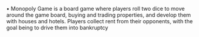 •	Monopoly Game is a board game where players roll two dice to move around the game board, buying and trading properties, and develop them with houses and hotels. Players collect rent from their opponents, with the goal being to drive them into bankruptcy
